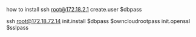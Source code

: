 how to install
ssh root@172.18.2.1
create.user $dbpass

ssh root@172.18.72.14
init.install $dbpass $owncloudrootpass
init.openssl $sslpass


